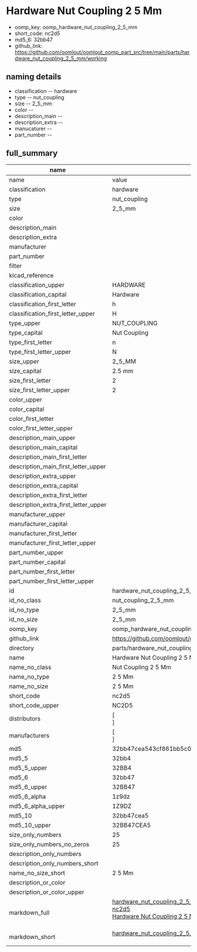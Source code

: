 # Hardware Nut Coupling 2 5 Mm

  
* oomp_key: oomp_hardware_nut_coupling_2_5_mm 
* short_code: nc2d5
* md5_6: 32bb47  
* github_link: https://github.com/oomlout/oomlout_oomp_part_src/tree/main/parts/hardware_nut_coupling_2_5_mm/working  
## naming details
* classification -- hardware
* type -- nut_coupling
* size -- 2_5_mm
* color -- 
* description_main -- 
* description_extra -- 
* manucaturer -- 
* part_number -- 





## full_summary
| name | value | 
| --- | --- | 
| name | value | 
| classification | hardware | 
| type | nut_coupling | 
| size | 2_5_mm | 
| color |  | 
| description_main |  | 
| description_extra |  | 
| manufacturer |  | 
| part_number |  | 
| filter |  | 
| kicad_reference |  | 
| classification_upper | HARDWARE | 
| classification_capital | Hardware | 
| classification_first_letter | h | 
| classification_first_letter_upper | H | 
| type_upper | NUT_COUPLING | 
| type_capital | Nut Coupling | 
| type_first_letter | n | 
| type_first_letter_upper | N | 
| size_upper | 2_5_MM | 
| size_capital | 2.5 mm | 
| size_first_letter | 2 | 
| size_first_letter_upper | 2 | 
| color_upper |  | 
| color_capital |  | 
| color_first_letter |  | 
| color_first_letter_upper |  | 
| description_main_upper |  | 
| description_main_capital |  | 
| description_main_first_letter |  | 
| description_main_first_letter_upper |  | 
| description_extra_upper |  | 
| description_extra_capital |  | 
| description_extra_first_letter |  | 
| description_extra_first_letter_upper |  | 
| manufacturer_upper |  | 
| manufacturer_capital |  | 
| manufacturer_first_letter |  | 
| manufacturer_first_letter_upper |  | 
| part_number_upper |  | 
| part_number_capital |  | 
| part_number_first_letter |  | 
| part_number_first_letter_upper |  | 
| id | hardware_nut_coupling_2_5_mm | 
| id_no_class | nut_coupling_2_5_mm | 
| id_no_type | 2_5_mm | 
| id_no_size | 2_5_mm | 
| oomp_key | oomp_hardware_nut_coupling_2_5_mm | 
| github_link | https://github.com/oomlout/oomlout_oomp_part_src/tree/main/parts/hardware_nut_coupling_2_5_mm/working | 
| directory | parts/hardware_nut_coupling_2_5_mm | 
| name | Hardware Nut Coupling 2 5 Mm | 
| name_no_class | Nut Coupling 2 5 Mm | 
| name_no_type | 2 5 Mm | 
| name_no_size | 2 5 Mm | 
| short_code | nc2d5 | 
| short_code_upper | NC2D5 | 
| distributors | [<br>] | 
| manufacturers | [<br>] | 
| md5 | 32bb47cea543cf861bb5c0dd84b31233 | 
| md5_5 | 32bb4 | 
| md5_5_upper | 32BB4 | 
| md5_6 | 32bb47 | 
| md5_6_upper | 32BB47 | 
| md5_6_alpha | 1z9dz | 
| md5_6_alpha_upper | 1Z9DZ | 
| md5_10 | 32bb47cea5 | 
| md5_10_upper | 32BB47CEA5 | 
| size_only_numbers | 25 | 
| size_only_numbers_no_zeros | 25 | 
| description_only_numbers |  | 
| description_only_numbers_short |   | 
| name_no_size_short | 2 5 Mm | 
| description_or_color |   | 
| description_or_color_upper |   | 
| markdown_full | [hardware_nut_coupling_2_5_mm](https://github.com/oomlout/oomlout_oomp_part_src/tree/main/parts/hardware_nut_coupling_2_5_mm/working)<br>[nc2d5](https://github.com/oomlout/oomlout_oomp_part_src/tree/main/parts/hardware_nut_coupling_2_5_mm/working)<br>[Hardware Nut Coupling 2 5 Mm](https://github.com/oomlout/oomlout_oomp_part_src/tree/main/parts/hardware_nut_coupling_2_5_mm/working)<br><br> | 
| markdown_short | [hardware_nut_coupling_2_5_mm](https://github.com/oomlout/oomlout_oomp_part_src/tree/main/parts/hardware_nut_coupling_2_5_mm/working)<br><br> | 
